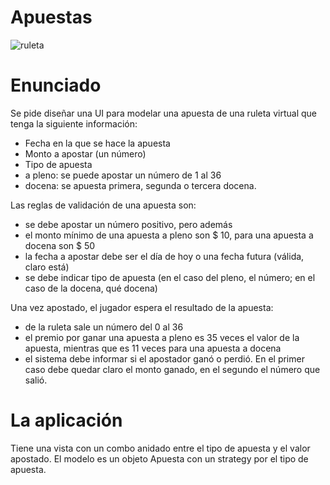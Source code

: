 # Apuestas

![ruleta](https://cloud.githubusercontent.com/assets/4549002/17299651/9dcb3e56-57e5-11e6-83d3-4a43e6cb4dc8.png)

# Enunciado

Se pide diseñar una UI para modelar una apuesta de una ruleta virtual que tenga la siguiente información:

* Fecha en la que se hace la apuesta
* Monto a apostar (un número)
* Tipo de apuesta
 * a pleno: se puede apostar un número de 1 al 36
 * docena: se apuesta primera, segunda o tercera docena.

Las reglas de validación de una apuesta son:

* se debe apostar un número positivo, pero además
 * el monto mínimo de una apuesta a pleno son $ 10, para una apuesta a docena son $ 50
* la fecha a apostar debe ser el día de hoy o una fecha futura (válida, claro está)
* se debe indicar tipo de apuesta (en el caso del pleno, el número; en el caso de la docena, qué docena)

Una vez apostado, el jugador espera el resultado de la apuesta:

* de la ruleta sale un número del 0 al 36
* el premio por ganar una apuesta a pleno es 35 veces el valor de la apuesta, mientras que es 11 veces para una apuesta a docena
* el sistema debe informar si el apostador ganó o perdió. En el primer caso debe quedar claro el monto ganado, en el segundo el número que salió.

# La aplicación

Tiene una vista con un combo anidado entre el tipo de apuesta y el valor apostado. 
El modelo es un objeto Apuesta con un strategy por el tipo de apuesta.
